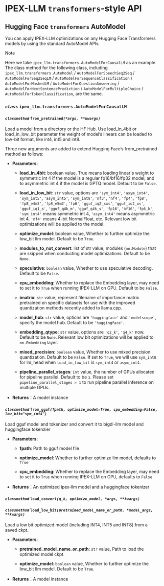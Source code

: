 # IPEX-LLM `transformers`-style API

## Hugging Face `transformers` AutoModel

You can apply IPEX-LLM optimizations on any Hugging Face Transformers models by using the standard AutoModel APIs.

> [!NOTE]
> Here we take `ipex_llm.transformers.AutoModelForCausalLM` as an example. The class method for the following class, including `ipex_llm.transformers.AutoModel` / `AutoModelForSpeechSeq2Seq` / `AutoModelForSeq2SeqLM` / `AutoModelForSequenceClassification` / `AutoModelForMaskedLM` / `AutoModelForQuestionAnswering` / `AutoModelForNextSentencePrediction` / `AutoModelForMultipleChoice` / `AutoModelForTokenClassification`, are the same.

### _`class`_ **`ipex_llm.transformers.AutoModelForCausalLM`**

#### _`classmethod`_ **`from_pretrained`**_`(*args, **kwargs)`_

Load a model from a directory or the HF Hub. Use load_in_4bit or load_in_low_bit parameter the weight of model’s linears can be loaded to low-bit format, like int4, int5 and int8.

Three new arguments are added to extend Hugging Face’s from_pretrained method as follows:

- **Parameters**:

  - **load_in_4bit**: boolean value, True means loading linear's weight to symmetric int 4 if the model is a regular fp16/bf16/fp32 model, and to asymmetric int 4 if the model is GPTQ model. Default to be `False`.

  - **load_in_low_bit**: `str` value, options are `'sym_int4'`, `'asym_int4'`, `'sym_int5'`, `'asym_int5'`, `'sym_int8'`, `'nf3'`, `'nf4'`, `'fp4'`, `'fp8'`, `'fp8_e4m3'`, `'fp8_e5m2'`, `'fp6'`, `'gguf_iq2_xxs'`, `'gguf_iq2_xs'`, `'gguf_iq1_s'`, `'gguf_q4k_m'`, `'gguf_q4k_s'`, `'fp16'`, `'bf16'`, `'fp6_k'`, `'sym_int4'` means symmetric int 4, `'asym_int4'` means asymmetric int 4, `'nf4'` means 4-bit NormalFloat, etc. Relevant low bit optimizations will be applied to the model.

  - **optimize_model**: boolean value, Whether to further optimize the low_bit llm model. Default to be `True`.

  - **modules_to_not_convert**: list of str value, modules (`nn.Module`) that are skipped when conducting model optimizations. Default to be `None`.

  - **speculative**: `boolean` value, Whether to use speculative decoding. Default to be `False`.

  - **cpu_embedding**: Whether to replace the Embedding layer, may need to set it to `True` when running IPEX-LLM on GPU. Default to be `False`.

  - **imatrix**: `str` value, represent filename of importance matrix pretrained on specific datasets for use with the improved quantization methods recently added to llama.cpp.

  - **model_hub**: `str` value, options are `'huggingface'` and `'modelscope'`, specify the model hub. Default to be `'huggingface'`.

  - **embedding_qtype**: `str` value, options are `'q2_k'`, `'q4_k'` now. Default to be `None`. Relevant low bit optimizations will be applied to `nn.Embedding` layer.

  - **mixed_precision**: `boolean` value, Whether to use mixed precision quantization. Default to be `False`. If set to `True`, we will use `sym_int8` for lm_head when `load_in_low_bit` is `sym_int4` or `asym_int4`.

  - **pipeline_parallel_stages**: `int` value, the number of GPUs allocated for pipeline parallel. Default to be `1`. Please set `pipeline_parallel_stages > 1` to run pipeline parallel inference on multiple GPUs.

- **Returns**：A model instance

#### _`classmethod`_ **`from_gguf`**_`(fpath, optimize_model=True, cpu_embedding=False, low_bit="sym_int4")`_

Load gguf model and tokenizer and convert it to bigdl-llm model and huggingface tokenzier

- **Parameters**:

  - **fpath**: Path to gguf model file

  - **optimize_model**: Whether to further optimize llm model, defaults to `True`

  - **cpu_embedding**: Whether to replace the Embedding layer, may need to set it to `True` when running IPEX-LLM on GPU, defaults to `False`

- **Returns**：An optimized ipex-llm model and a huggingface tokenizer

#### _`classmethod`_ **`load_convert`**_`(q_k, optimize_model, *args, **kwargs)`_

#### _`classmethod`_ **`load_low_bit`**_`(pretrained_model_name_or_path, *model_args, **kwargs)`_

Load a low bit optimized model (including INT4, INT5 and INT8) from a saved ckpt.

- **Parameters**:

  - **pretrained_model_name_or_path**: `str` value, Path to load the optimized model ckpt.

  - **optimize_model**: `boolean` value, Whether to further optimize the low_bit llm model.
                          Default to be `True`.

- **Returns**：A model instance
